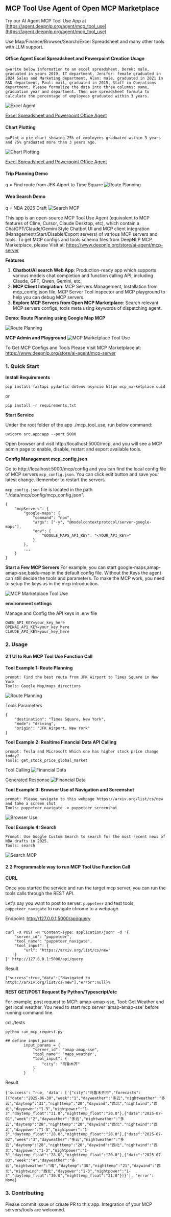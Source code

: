 ## MCP Tool Use Agent of Open MCP Marketplace

Try our AI Agent MCP Tool Use App at [https://agent.deepnlp.org/agent/mcp_tool_use](https://agent.deepnlp.org/agent/mcp_tool_use)

Use Map/Finance/Browser/Search/Excel Spreadsheet and many other tools with LLM support.


#### Office Agent Excel Spreadsheet and Powerpoint Creation Usage
```
q=Write below information to an excel spreadsheet. Derek: male, graduated in years 2019, IT department, Jenifer: female graduated in 2024 Sales and Marketing department, Alan: male, graduated in 2021 in R&D department, Paul: mail, graduated in 2015, Staff in Operations department. Please formalize the data into three columns: name, graduation year and department. Then use spreadsheet formula to calculate the percentage of employees graduated within 3 years.
```

![Excel Agent](https://raw.githubusercontent.com/AI-Agent-Hub/mcp-marketplace/refs/heads/main/app/mcp_tool_use/docs/office_excel_use_agent.jpg)

[Excel Spreadsheet and Powerpoint Office Agent](https://agent.deepnlp.org/agent/mcp_tool_use/share/36f34bd2-5527-40b7-9365-5f0c33fd5e22)


#### Chart Plotting

```
q=Plot a pie chart showing 25% of employees graduated within 3 years and 75% graduated more than 3 years ago.
```
![Chart Plotting](https://raw.githubusercontent.com/AI-Agent-Hub/mcp-marketplace/refs/heads/main/app/mcp_tool_use/docs/demo_plot_chart.jpg)

[Excel Spreadsheet and Powerpoint Office Agent](https://agent.deepnlp.org/agent/mcp_tool_use/share/93d94694-e673-49d3-b805-820c4ef842bd)


#### Trip Planning Demo
q = Find route from JFK Aiport to Time Square
![Route Planning](https://raw.githubusercontent.com/AI-Agent-Hub/mcp-marketplace/refs/heads/main/app/mcp_tool_use/docs/route_planning_mcp_v2.jpg)

#### Web Search Demo
q = NBA 2025 Draft
![Search MCP](https://raw.githubusercontent.com/AI-Agent-Hub/mcp-marketplace/refs/heads/main/app/mcp_tool_use/docs/search_mcp.jpg)

This app is an open-source MCP Tool Use Agent (equivalent to MCP features of Cline, Cursor, Claude Desktop, etc), which contain a ChatGPT/Claude/Gemini Style Chatbot UI and MCP client integration (Management/Start/Disable/Export servers) of various MCP servers and tools. To get MCP configs and tools schema files from DeepNLP MCP Marketplace, please Visit at: https://www.deepnlp.org/store/ai-agent/mcp-server


**Features**
1. **Chatbot/AI search Web App**: Production-ready app which supports various models chat completion and function calling API, including Claude, GPT, Qwen, Gemini, etc. 
2. **MCP Client Integration**: MCP Servers Management, Installation from mcp_config.json file, MCP Server Tool inspector and MCP playground to help you can debug MCP servers.
3. **Explore MCP Servers from Open MCP Marketplace**: Search relevant MCP servers configs, tools meta using keywords of dispatching agent.


**Demo: Route Planning using Google Map MCP**

![Route Planning](https://raw.githubusercontent.com/AI-Agent-Hub/mcp-marketplace/refs/heads/main/app/mcp_tool_use/docs/route_planning_mcp_v2.jpg)

**MCP Admin and Playground**
![MCP Marketplace Tool Use](https://raw.githubusercontent.com/AI-Agent-Hub/mcp-marketplace/refs/heads/main/app/mcp_tool_use/docs/marketplace_mcp_admin.jpg?raw=true)

To Get MCP Configs and Tools Please Visit MCP Marketplace at: https://www.deepnlp.org/store/ai-agent/mcp-server

### 1. Quick Start

**Install Requirements**
```
pip install fastapi pydantic dotenv asyncio httpx mcp_marketplace uuid 
```
or 
```
pip install -r requirements.txt
```

**Start Service**

Under the root folder of the app ./mcp_tool_use, run below command:

```
uvicorn src.app:app --port 5000
```

Open browser and visit http://localhost:5000/mcp, and you will see a MCP admin page to enable, disable, restart and export available tools.

**Config Management mcp_config.json**

Go to <a>http://localhost:5000/mcp/config</a> and you can find the local config file of MCP servers <code>mcp_config.json</code>. You can click edit button and save your latest change. Remember to restart the servers.

<code>mcp_config.json</code> file is located in the path "./data/mcp/config/mcp_config.json".

```
{
    "mcpServers": {
        "google-maps": {
            "command": "npx",
            "args": ["-y", "@modelcontextprotocol/server-google-maps"],
            "env": {
                "GOOGLE_MAPS_API_KEY": "<YOUR_API_KEY>"
            }
        },
        .,,
    }
}
```

**Start a Few MCP Servers**
For example, you can start google-maps,amap-amap-sse,baidu-map in the default config file. Without the Keys the agent can still decide the tools and parameters.
To make the MCP work, you need to setup the keys as in the mcp introduction.

![MCP Marketplace Tool Use](https://raw.githubusercontent.com/AI-Agent-Hub/mcp-marketplace/refs/heads/main/app/mcp_tool_use/docs/marketplace_mcp_admin.jpg?raw=true)


**environment settings**

Manage and Config the API keys in .env file

```
QWEN_API_KEY=your_key_here
OPENAI_API_KEY=your_key_here
CLAUDE_API_KEY=your_key_here
```

### 2. Usage 
#### 2.1 UI to Run MCP Tool Use Function Call

**Tool Example 1: Route Planning**

```
prompt: Find the best route from JFK Airport to Times Square in New York
Tools: Google Map/maps_directions
```

![Route Planning](https://raw.githubusercontent.com/AI-Agent-Hub/mcp-marketplace/refs/heads/main/app/mcp_tool_use/docs/route_planning_mcp_v2.jpg)


Tools Parameters
```
{
    "destination": "Times Square, New York",
    "mode": "driving",
    "origin": "JFK Airport, New York"
}
```


**Tool Example 2: Realtime Financial Data API Calling**


```
prompt: Tesla and Microsoft Which one has higher stock price change today?
Tools: get_stock_price_global_market
```

Tool Calling 
![Financial Data](https://raw.githubusercontent.com/AI-Agent-Hub/mcp-marketplace/refs/heads/main/app/mcp_tool_use/docs/financial_mcp_1.jpg)

Generated Response
![Financial Data](https://raw.githubusercontent.com/AI-Agent-Hub/mcp-marketplace/refs/heads/main/app/mcp_tool_use/docs/financial_mcp_2.jpg)


**Tool Example 3: Browser Use of Navigation and Screenshot**

```
prompt: Please navigate to this webpage https://arxiv.org/list/cs/new and take a screen shot
Tools: puppeteer_navigate -> puppeteer_screenshot
```

![Browser Use](https://raw.githubusercontent.com/AI-Agent-Hub/mcp-marketplace/refs/heads/main/app/mcp_tool_use/docs/browser_user_mcp.jpg)



**Tool Example 4: Search**

```
Prompt: Use Google Custom Search to search for the most recent news of NBA drafts in 2025.
Tools: search
```


![Search MCP](https://raw.githubusercontent.com/AI-Agent-Hub/mcp-marketplace/refs/heads/main/app/mcp_tool_use/docs/search_mcp.jpg)



#### 2.2 Programmable way to run MCP Tool Use Function Call

**CURL**

Once you started the service and run the target mcp server, you can run the tools calls through the REST API.

Let's say you want to post to server: <code>puppeteer</code> and test tools: <code>puppeteer_navigate</code> to navigate chrome to a webpage.

Endpoint: http://127.0.0.1:5000/api/query


```

curl -X POST -H "Content-Type: application/json" -d '{
    "server_id": "puppeteer",
    "tool_name": "puppeteer_navigate",
    "tool_input": {
        "url": "https://arxiv.org/list/cs/new"
    }
}' http://127.0.0.1:5000/api/query

```

Result 
```
{"success":true,"data":["Navigated to https://arxiv.org/list/cs/new"],"error":null}%
```


**REST GET/POST Request By Python/Typescript/etc**

For example, post request to MCP: amap-amap-sse, Tool: Get Weather and get local weather. You need to start mcp server 'amap-amap-sse' before running command line.

cd ./tests

```
python run_mcp_request.py

## define input_params
        input_params = {
            "server_id": "amap-amap-sse", 
            "tool_name": 'maps_weather',
            "tool_input": {
                "city": "乌鲁木齐"
            }
        }

```

Result
```
{'success': True, 'data': ['{"city":"乌鲁木齐市","forecasts":[{"date":"2025-06-30","week":"1","dayweather":"多云","nightweather":"多云","daytemp":"31","nighttemp":"20","daywind":"西北","nightwind":"西北","daypower":"1-3","nightpower":"1-3","daytemp_float":"31.0","nighttemp_float":"20.0"},{"date":"2025-07-01","week":"2","dayweather":"多云","nightweather":"多云","daytemp":"28","nighttemp":"20","daywind":"西北","nightwind":"西北","daypower":"1-3","nightpower":"1-3","daytemp_float":"28.0","nighttemp_float":"20.0"},{"date":"2025-07-02","week":"3","dayweather":"多云","nightweather":"多云","daytemp":"28","nighttemp":"20","daywind":"西北","nightwind":"西北","daypower":"1-3","nightpower":"1-3","daytemp_float":"28.0","nighttemp_float":"20.0"},{"date":"2025-07-03","week":"4","dayweather":"多云","nightweather":"晴","daytemp":"30","nighttemp":"21","daywind":"西北","nightwind":"西北","daypower":"1-3","nightpower":"1-3","daytemp_float":"30.0","nighttemp_float":"21.0"}]}'], 'error': None}
```

### 3. Contributing

Please commit issue or create PR to this app.
Integration of your MCP servers/tools are welcomed.



